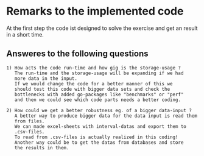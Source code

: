 # Remarks to the implemented code

At the first step the code ist designed to solve the exercise
and get an result in a short time.

## Answeres to the following questions

    1) How acts the code run-time and how gig is the storage-usage ?
       The run-time and the storage-usage will be expanding if we had 
       more data in the input.
       If we would change the code for a better manner of this we 
       should test this code with bigger data sets and check the 
       bottlenecks with added go-packages like "benchmarks" or "perf" 
       and then we could see which code parts needs a better coding.

    2) How could we get a better robustness eg. of a bigger data-input ?
       A better way to produce bigger data for the data input is read them 
       from files.
       We can made excel-sheets with interval-datas and export them to 
       .csv-files.
       To read from .csv-files is actually realized in this coding!
       Another way could be to get the datas from databases and store 
       the results in them.
